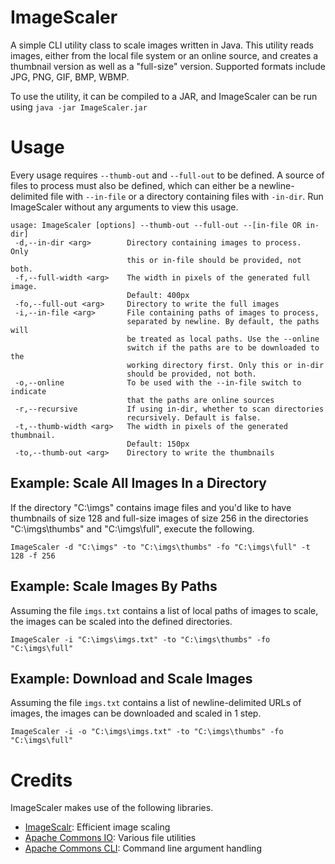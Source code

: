 # ImageScaler
A simple CLI utility class to scale images written in Java. This utility reads images, either from the local file system or an online source, and creates a thumbnail version as well as a \"full-size\" version. Supported formats include JPG, PNG, GIF, BMP, WBMP.

To use the utility, it can be compiled to a JAR, and ImageScaler can be run using `java -jar ImageScaler.jar`

# Usage
Every usage requires `--thumb-out` and `--full-out` to be defined. A source of files to process must also be defined, which can either be a newline-delimited file with `--in-file` or a directory containing files with `-in-dir`. Run ImageScaler without any arguments to view this usage.

```
usage: ImageScaler [options] --thumb-out --full-out --[in-file OR in-dir]
 -d,--in-dir <arg>        Directory containing images to process.  Only
                          this or in-file should be provided, not both.
 -f,--full-width <arg>    The width in pixels of the generated full image.
                          Default: 400px
 -fo,--full-out <arg>     Directory to write the full images
 -i,--in-file <arg>       File containing paths of images to process,
                          separated by newline. By default, the paths will
                          be treated as local paths. Use the --online
                          switch if the paths are to be downloaded to the
                          working directory first. Only this or in-dir
                          should be provided, not both.
 -o,--online              To be used with the --in-file switch to indicate
                          that the paths are online sources
 -r,--recursive           If using in-dir, whether to scan directories
                          recursively. Default is false.
 -t,--thumb-width <arg>   The width in pixels of the generated thumbnail.
                          Default: 150px
 -to,--thumb-out <arg>    Directory to write the thumbnails
 ```
 
 ## Example: Scale All Images In a Directory
 If the directory "C:\imgs" contains image files and you'd like to have thumbnails of size 128 and full-size images of size 256 in the directories "C:\imgs\thumbs" and "C:\imgs\full", execute the following.
 
 `ImageScaler -d "C:\imgs" -to "C:\imgs\thumbs" -fo "C:\imgs\full" -t 128 -f 256`
 
 ## Example: Scale Images By Paths
 Assuming the file `imgs.txt` contains a list of local paths of images to scale, the images can be scaled into the defined directories.
 
 `ImageScaler -i "C:\imgs\imgs.txt" -to "C:\imgs\thumbs" -fo "C:\imgs\full"`
 
 ## Example: Download and Scale Images
 Assuming the file `imgs.txt` contains a list of newline-delimited URLs of images, the images can be downloaded and scaled in 1 step.
 
 `ImageScaler -i -o "C:\imgs\imgs.txt" -to "C:\imgs\thumbs" -fo "C:\imgs\full"`

# Credits
ImageScaler makes use of the following libraries.
* [ImageScalr](https://github.com/rkalla/imgscalr): Efficient image scaling
* [Apache Commons IO](https://commons.apache.org/proper/commons-io/): Various file utilities
* [Apache Commons CLI](https://commons.apache.org/proper/commons-cli/): Command line argument handling
